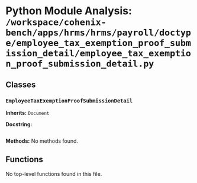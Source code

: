 # Python Module Analysis: `/workspace/cohenix-bench/apps/hrms/hrms/payroll/doctype/employee_tax_exemption_proof_submission_detail/employee_tax_exemption_proof_submission_detail.py`

## Classes

### `EmployeeTaxExemptionProofSubmissionDetail`
**Inherits:** `Document`


**Docstring:**
```

```

**Methods:**
No methods found.




## Functions

No top-level functions found in this file.
